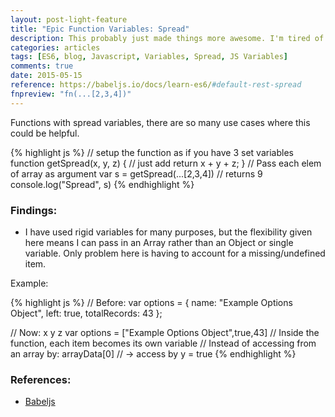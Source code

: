 ```yaml
---
layout: post-light-feature
title: "Epic Function Variables: Spread"
description: This probably just made things more awesome. I'm tired of implied "arguments" and the rigidity of variables passed into functions.
categories: articles
tags: [ES6, blog, Javascript, Variables, Spread, JS Variables]
comments: true
date: 2015-05-15
reference: https://babeljs.io/docs/learn-es6/#default-rest-spread
fnpreview: "fn(...[2,3,4])"
---
```


Functions with spread variables, there are so many use cases where this could be helpful.

{% highlight js %}
// setup the function as if you have 3 set variables
function getSpread(x, y, z) {
    // just add
    return x + y + z;
}
// Pass each elem of array as argument
var s = getSpread(...[2,3,4])
// returns 9
console.log("Spread", s)
{% endhighlight %}


### Findings:

* I have used rigid variables for many purposes, but the flexibility given here means I can pass in an Array rather than an Object or single variable. Only problem here is having to account for a missing/undefined item.

Example: 

{% highlight js %}
// Before:
var options = {
  name: "Example Options Object",
  left: true,
  totalRecords: 43
};

// Now:             x                     y   z
var options = ["Example Options Object",true,43]
// Inside the function, each item becomes its own variable 
// Instead of accessing from an array by: arrayData[0]
//    -> access by y = true
{% endhighlight %}


### References:

* [Babeljs](https://babeljs.io/docs/learn-es6/#default-rest-spread)